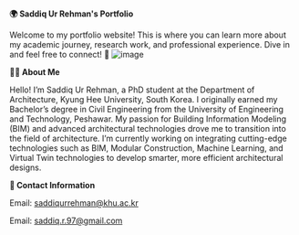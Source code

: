 **🌍 Saddiq Ur Rehman's Portfolio**


Welcome to my portfolio website! This is where you can learn more about my academic journey, research work, and professional experience. Dive in and feel free to connect! 🚀
![image](https://github.com/user-attachments/assets/d195b003-91ee-483a-a325-10d8190507c6)



**🧑‍🎓 About Me**


Hello! I’m Saddiq Ur Rehman, a PhD student at the Department of Architecture, Kyung Hee University, South Korea. I originally earned my Bachelor’s degree in Civil Engineering from the University of Engineering and Technology, Peshawar. 
My passion for Building Information Modeling (BIM) and advanced architectural technologies drove me to transition into the field of architecture.
I’m currently working on integrating cutting-edge technologies such as BIM, Modular Construction, Machine Learning, and Virtual Twin technologies to develop smarter, more efficient architectural designs.

**📧 Contact Information**

Email: saddiqurrehman@khu.ac.kr

Email: saddiq.r.97@gmail.com
